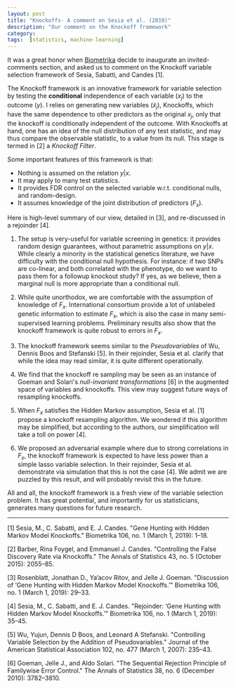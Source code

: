 ```yaml
---
layout: post
title: "Knockoffs- A comment on Sesia et al. (2019)"
description: "Our comment on the Knockoff framework"
category: 
tags:  [statistics, machine-learning]
---
```


It was a great honor when [Biometrika](https://academic.oup.com/biomet) decide to inaugurate an invited-comments section, and asked us to comment on the Knockoff variable selection framework of Sesia, Sabatti, and Candes [1].

The Knockoff framework is an innovative framework for variable selection by testing the __conditional__ independence of each variable ($x_j$) to the outcome ($y$). 
I relies on generating new variables ($\tilde x_j$), Knockoffs, which have the same dependence to other predictors as the original $x_j$, only that the knockoff is conditionally independent of the outcome. 
With Knockoffs at hand, one has an idea of the null distribution of any test statistic, and may thus compare the observable statistic, to a value from its null. 
This stage is termed in [2] a _Knockoff Filter_.

Some important features of this framework is that:

- Nothing is assumed on the relation $y|x$. 
- It may apply to many test statistics. 
- It provides FDR control on the selected variable w.r.t. conditional nulls, and random-design.
- It assumes knowledge of the joint distribution of predictors ($F_x$). 

Here is high-level summary of our view, detailed in [3], and re-discussed in a rejoinder [4].

1.  The setup is very-useful for variable screening in genetics: it provides random design guarantees, without parametric assumptions on $y|x$. 
While clearly a minority in the statistical genetics literature, we have difficulty with the conditional null hypothesis. For instance: if two SNPs are co-linear, and both correlated with the phenotype, do we want to pass them for a followup knockout study? If yes, as we believe, then a marginal null is more appropriate than a conditional null.

1. While quite unorthodox, we are comfortable with the assumption of knowledge of $F_x$. International consortium provide a lot of unlabeled genetic information to estimate $F_x$, which is also the case in many semi-supervised learning problems. Preliminary results also show that the knockoff framework is quite robust to errors in $F_x$.

1. The knockoff framework seems similar to the _Pseudovariables_ of Wu, Dennis Boos and Stefanski [5]. In their rejoinder, Sesia et al. clarify that while the idea may read similar, it is quite different operationally. 

1. We find that the knockoff re sampling may be seen as an instance of Goeman and Solari's _null-invariant transformations_ [6] in the augmented space of variables and knockoffs. This view may suggest future ways of resampling knockoffs. 

1. When $F_x$ satisfies the Hidden Markov assumption, Sesia et al. [1] propose a knockoff resampling algorithm. We wondered if this algorithm may be simplified, but according to the authors, our simplification will take a toll on power [4]. 

1. We proposed an adversarial example where due to strong correlations in $F_x$, the knockoff framework is expected to have less power than a simple lasso variable selection. In their rejoinder, Sesia et al. demonstrate via simulation that this is not the case [4].
We admit we are puzzled by this result, and will probably revisit this in the future. 

All and all, the knockoff framework is a fresh view of the variable selection problem.
It has great potential, and importantly for us statisticians, generates many questions for future research.


----

[1] Sesia, M., C. Sabatti, and E. J. Candes. "Gene Hunting with Hidden Markov Model Knockoffs." Biometrika 106, no. 1 (March 1, 2019): 1–18. 

[2] Barber, Rina Foygel, and Emmanuel J. Candes. "Controlling the False Discovery Rate via Knockoffs." The Annals of Statistics 43, no. 5 (October 2015): 2055–85.

[3] Rosenblatt, Jonathan D., Ya’acov Ritov, and Jelle J. Goeman. "Discussion of ‘Gene Hunting with Hidden Markov Model Knockoffs.’" Biometrika 106, no. 1 (March 1, 2019): 29–33.

[4] Sesia, M., C. Sabatti, and E. J. Candes. "Rejoinder: ‘Gene Hunting with Hidden Markov Model Knockoffs.’" Biometrika 106, no. 1 (March 1, 2019): 35–45.

[5] Wu, Yujun, Dennis D Boos, and Leonard A Stefanski. "Controlling Variable Selection by the Addition of Pseudovariables." Journal of the American Statistical Association 102, no. 477 (March 1, 2007): 235–43. 

[6] Goeman, Jelle J., and Aldo Solari. "The Sequential Rejection Principle of Familywise Error Control." The Annals of Statistics 38, no. 6 (December 2010): 3782–3810.
